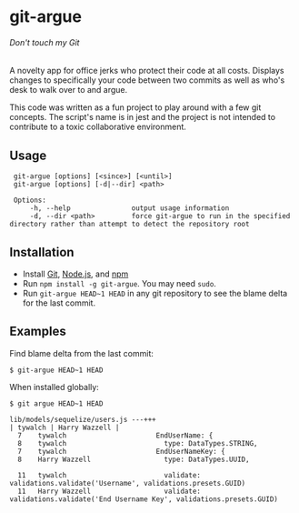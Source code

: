 # git-argue
###### Don't touch my Git
A novelty app for office jerks who protect their code at all costs. Displays changes to specifically your code between two commits as well as who's desk to walk over to and argue.

This code was written as a fun project to play around with a few git concepts. The script's name is in jest and the project is not intended to contribute to a toxic collaborative environment.

## Usage
     git-argue [options] [<since>] [<until>]
     git-argue [options] [-d|--dir] <path>

     Options:
         -h, --help               output usage information
         -d, --dir <path>         force git-argue to run in the specified directory rather than attempt to detect the repository root
      
## Installation

- Install [Git](http://git-scm.com/), [Node.js](http://nodejs.org/), and [npm](https://npmjs.org/)
- Run ``npm install -g git-argue``. You may need ``sudo``.
- Run ``git-argue HEAD~1 HEAD`` in any git repository to see the blame delta for the last commit.

## Examples

Find blame delta from the last commit:

	$ git-argue HEAD~1 HEAD

When installed globally:

	$ git argue HEAD~1 HEAD

    lib/models/sequelize/users.js ---+++
    | tywalch | Harry Wazzell |
      7    tywalch                      EndUserName: {
      8    tywalch                        type: DataTypes.STRING,
      7    tywalch                      EndUserNameKey: {
      8    Harry Wazzell                  type: DataTypes.UUID,
      
      11   tywalch                        validate: validations.validate('Username', validations.presets.GUID)
      11   Harry Wazzell                  validate: validations.validate('End Username Key', validations.presets.GUID)


